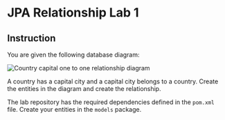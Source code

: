 # JPA Relationship Lab 1

## Instruction

You are given the following database diagram:

![Country capital one to one relationship diagram](https://curriculum-content.s3.amazonaws.com/java-spring-1/db-diagram-country-capital.png)

A country has a capital city and a capital city belongs to a country. Create the
entities in the diagram and create the relationship.

The lab repository has the required dependencies defined in the `pom.xml` file.
Create your entities in the `models` package.
